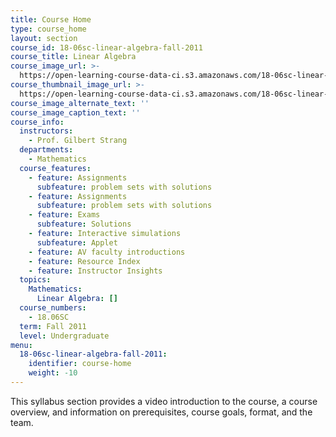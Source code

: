 ```yaml
---
title: Course Home
type: course_home
layout: section
course_id: 18-06sc-linear-algebra-fall-2011
course_title: Linear Algebra
course_image_url: >-
  https://open-learning-course-data-ci.s3.amazonaws.com/18-06sc-linear-algebra-fall-2011/ad862b68e2323331fd3ee944ed704f38_18-06scf11.jpg
course_thumbnail_image_url: >-
  https://open-learning-course-data-ci.s3.amazonaws.com/18-06sc-linear-algebra-fall-2011/ecd40b5c89e03d9483b1a25656487d63_18-06scf11-th.jpg
course_image_alternate_text: ''
course_image_caption_text: ''
course_info:
  instructors:
    - Prof. Gilbert Strang
  departments:
    - Mathematics
  course_features:
    - feature: Assignments
      subfeature: problem sets with solutions
    - feature: Assignments
      subfeature: problem sets with solutions
    - feature: Exams
      subfeature: Solutions
    - feature: Interactive simulations
      subfeature: Applet
    - feature: AV faculty introductions
    - feature: Resource Index
    - feature: Instructor Insights
  topics:
    Mathematics:
      Linear Algebra: []
  course_numbers:
    - 18.06SC
  term: Fall 2011
  level: Undergraduate
menu:
  18-06sc-linear-algebra-fall-2011:
    identifier: course-home
    weight: -10
---
```

This syllabus section provides a video introduction to the course, a course overview, and information on prerequisites, course goals, format, and the team.
